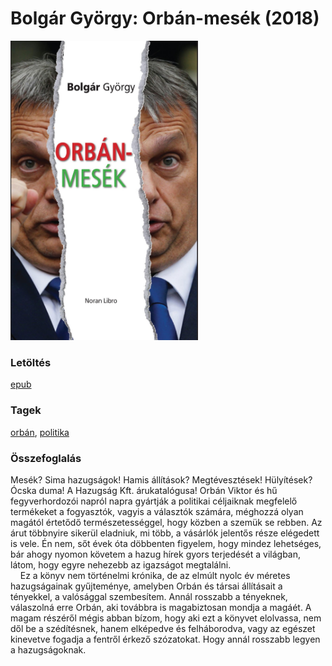 # <a name="id_1647">Bolgár György: Orbán-mesék (2018)</a>
<img src="https://github.com/BercziSandor/calibre_lib/raw/main/libs/main/Bolgar%20Gyorgy/Orban-mesek%20%281647%29/cover.jpg" alt="cover" width="300"/>

### Letöltés
[epub](https://github.com/BercziSandor/calibre_lib/raw/main/libs/main/Bolgar%20Gyorgy/Orban-mesek%20%281647%29/Orban-mesek%20-%20Bolgar%20Gyorgy.epub)

### Tagek
[orbán](https://github.com/berczisandor/calibre_lib/libs/main/_details/_tags/orbán), [politika](https://github.com/berczisandor/calibre_lib/libs/main/_details/_tags/politika)

### Összefoglalás
<div>
<p>Mesék? ​Sima hazugságok! Hamis állítások? Megtévesztések! Hülyítések? Ócska duma! A Hazugság Kft. árukatalógusa! Orbán Viktor és hű fegyverhordozói napról napra gyártják a politikai céljaiknak megfelelő termékeket a fogyasztók, vagyis a választók számára, méghozzá olyan magától értetődő természetességgel, hogy közben a szemük se rebben. Az árut többnyire sikerül eladniuk, mi több, a vásárlók jelentős része elégedett is vele. Én nem, sőt évek óta döbbenten figyelem, hogy mindez lehetséges, bár ahogy nyomon követem a hazug hírek gyors terjedését a világban, látom, hogy egyre nehezebb az igazságot megtalálni.<br>    Ez a könyv nem történelmi krónika, de az elmúlt nyolc év méretes hazugságainak gyűjteménye, amelyben Orbán és társai állításait a tényekkel, a valósággal szembesítem. Annál rosszabb a tényeknek, válaszolná erre Orbán, aki továbbra is magabiztosan mondja a magáét. A magam részéről mégis abban bízom, hogy aki ezt a könyvet elolvassa, nem dől be a szédítésnek, hanem elképedve és felháborodva, vagy az egészet kinevetve fogadja a fentről érkező szózatokat. Hogy annál rosszabb legyen a hazugságoknak.</p></div>


